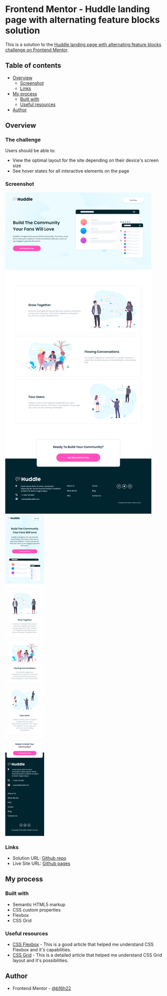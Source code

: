 # Frontend Mentor - Huddle landing page with alternating feature blocks solution

This is a solution to the [Huddle landing page with alternating feature blocks challenge on Frontend Mentor](https://www.frontendmentor.io/challenges/huddle-landing-page-with-alternating-feature-blocks-5ca5f5981e82137ec91a5100). 

## Table of contents

- [Overview](#overview)
  - [Screenshot](#screenshot)
  - [Links](#links)
- [My process](#my-process)
  - [Built with](#built-with)
  - [Useful resources](#useful-resources)
- [Author](#author)

## Overview

### The challenge

Users should be able to:

- View the optimal layout for the site depending on their device's screen size
- See hover states for all interactive elements on the page

### Screenshot

![](./screenshots/desktop_design.png)
![](./screenshots/mobile_design.png)

### Links

- Solution URL: [Github repo](https://github.com/b16h22/huddle_feature_blocks_solution)
- Live Site URL: [Github pages](https://b16h22.github.io/huddle_feature_blocks_solution/)

## My process

### Built with

- Semantic HTML5 markup
- CSS custom properties
- Flexbox
- CSS Grid

### Useful resources

- [CSS Flexbox](https://www.w3schools.com/css/css3_flexbox.asp) - This is a good article that helped me understand CSS Flexbox and it's capabilities.
- [CSS Grid](https://www.w3schools.com/CSS/css_grid.asp) - This is a detailed article that helped me understand CSS Grid layout and it's possibilities.

## Author

- Frontend Mentor - [@b16h22](https://www.frontendmentor.io/profile/b16h22)